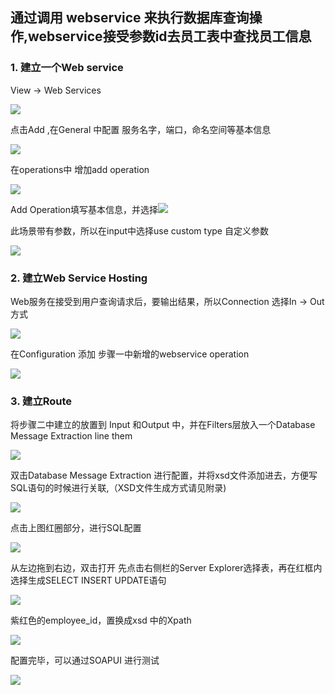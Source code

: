 ## 通过调用 webservice 来执行数据库查询操作,webservice接受参数id去员工表中查找员工信息 ##

### 1.	建立一个Web service ###

View -> Web Services

![](https://github.com/chzhoudy/blog/blob/master/OrionHealth/Img/1-1.png)

点击Add ,在General 中配置 服务名字，端口，命名空间等基本信息

![](https://github.com/chzhoudy/blog/blob/master/OrionHealth/Img/1-2.png)

在operations中 增加add operation

![](https://github.com/chzhoudy/blog/blob/master/OrionHealth/Img/1-3.png)
 
Add Operation填写基本信息，并选择![](https://github.com/chzhoudy/blog/blob/master/OrionHealth/Img/1-14.png)
 
此场景带有参数，所以在input中选择use custom type 自定义参数
 
![](https://github.com/chzhoudy/blog/blob/master/OrionHealth/Img/1-5.png)

### 2.	建立Web Service Hosting ###

Web服务在接受到用户查询请求后，要输出结果，所以Connection 选择In -> Out 方式

![](https://github.com/chzhoudy/blog/blob/master/OrionHealth/Img/1-6.png)
 

在Configuration 添加 步骤一中新增的webservice operation

![](https://github.com/chzhoudy/blog/blob/master/OrionHealth/Img/1-7.png)
 
### 3.	建立Route  ###

将步骤二中建立的放置到 Input 和Output 中，并在Filters层放入一个Database Message Extraction line them

![](https://github.com/chzhoudy/blog/blob/master/OrionHealth/Img/1-8.png)

双击Database Message Extraction 进行配置，并将xsd文件添加进去，方便写SQL语句的时候进行关联,（XSD文件生成方式请见附录)

![](https://github.com/chzhoudy/blog/blob/master/OrionHealth/Img/1-9.png)
 
点击上图红圈部分，进行SQL配置

![](https://github.com/chzhoudy/blog/blob/master/OrionHealth/Img/1-10.png)
 
从左边拖到右边，双击打开
先点击右侧栏的Server Explorer选择表，再在红框内选择生成SELECT INSERT UPDATE语句

![](https://github.com/chzhoudy/blog/blob/master/OrionHealth/Img/1-11.png)
 
紫红色的employee_id，置换成xsd 中的Xpath

![](https://github.com/chzhoudy/blog/blob/master/OrionHealth/Img/1-12.png)
 

配置完毕，可以通过SOAPUI 进行测试

![](https://github.com/chzhoudy/blog/blob/master/OrionHealth/Img/1-13.png)
 

